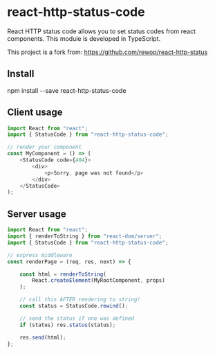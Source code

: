 # react-http-status-code
React HTTP status code allows you to set status codes from react components. This module is developed in TypeScript.

This project is a fork from:
https://github.com/rewop/react-http-status


## Install
npm install --save react-http-status-code

## Client usage
```javascript
import React from "react";
import { StatusCode } from "react-http-status-code";

// render your component
const MyComponent = () => (
    <StatusCode code={404}>
        <div>
            <p>Sorry, page was not found</p>
        </div>
    </StatusCode>   
);
```

## Server usage
```javascript
import React from "react";
import { renderToString } from "react-dom/server";
import { StatusCode } from "react-http-status-code";

// express middleware
const renderPage = (req, res, next) => {

    const html = renderToString(
        React.createElement(MyRootComponent, props)
    );

    // call this AFTER rendering to string!
    const status = StatusCode.rewind();

    // send the status if one was defined
    if (status) res.status(status);

    res.send(html);
};
```
